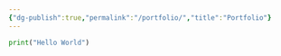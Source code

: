 ```yaml
---
{"dg-publish":true,"permalink":"/portfolio/","title":"Portfolio"}
---
```



```python
print("Hello World")
```
